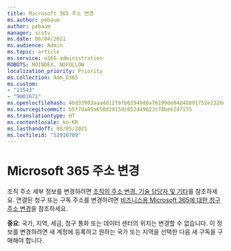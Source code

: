```yaml
---
title: Microsoft 365 주소 변경
ms.author: pebaum
author: pebaum
manager: scotv
ms.date: 06/04/2021
ms.audience: Admin
ms.topic: article
ms.service: o365-administration
ROBOTS: NOINDEX, NOFOLLOW
localization_priority: Priority
ms.collection: Adm_O365
ms.custom:
- "11543"
- "9001671"
ms.openlocfilehash: 4bd33903aaadd12f8fb61949d0a76199de04d48891752e2326d38bb1b1a519d5
ms.sourcegitcommit: b5f7da89a650d2915dc652449623c78be6247175
ms.translationtype: HT
ms.contentlocale: ko-KR
ms.lasthandoff: 08/05/2021
ms.locfileid: "53916709"
---
```

# <a name="change-your-microsoft-365-address"></a>Microsoft 365 주소 변경

조직 주소 세부 정보를 변경하려면 [조직의 주소 변경, 기술 담당자 및 기타](/microsoft-365/admin/manage/change-address-contact-and-more)를 참조하세요. 연결된 청구 또는 구독 주소를 변경하려면 [비즈니스용 Microsoft 365에 대한 청구 주소 변경](/microsoft-365/commerce/billing-and-payments/change-your-billing-addresses)을 참조하세요. 

**중요**: 국가, 지역, 세금, 청구 통화 또는 데이터 센터의 위치는 변경할 수 없습니다. 이 정보를 변경하려면 새 계정에 등록하고 원하는 국가 또는 지역을 선택한 다음 새 구독을 구매해야 합니다. 